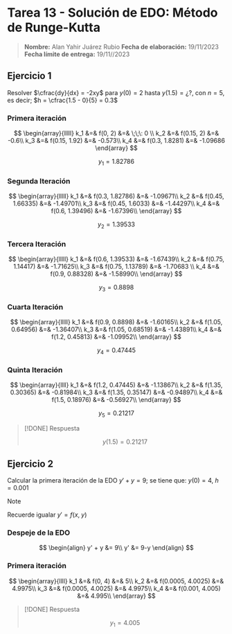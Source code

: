 # Tarea 13 - Solución de EDO: Método de Runge-Kutta

> **Nombre:** Alan Yahir Juárez Rubio
> **Fecha de elaboración:** 19/11/2023
> **Fecha límite de entrega:** 19/11//2023

## Ejercicio 1

Resolver $\cfrac{dy}{dx} = -2xy$ para $y(0) = 2$ hasta $y(1.5) = ¿?$, con $n = 5$, es decir; $h = \cfrac{1.5 - 0}{5} = 0.3$

### Primera iteración

$$
\begin{array}{lllll}
	k_1 &=& f(0, 2) &=& \;\;\: 0 \\
	k_2 &=& f(0.15, 2) &=& -0.6\\
	k_3 &=& f(0.15, 1.92) &=& -0.573\\
	k_4 &=& f(0.3, 1.8281) &=& -1.09686
\end{array}
$$

$$y_1 = 1.82786$$

### Segunda Iteración

$$
\begin{array}{lllll}
	k_1 &=& f(0.3, 1.82786) &=& -1.09671\\
	k_2 &=& f(0.45, 1.66335) &=& -1.49701\\
	k_3 &=& f(0.45, 1.6033) &=& -1.44297\\
	k_4 &=& f(0.6, 1.39496) &=& -1.67396\\
\end{array}
$$

$$y_2 = 1.39533$$

### Tercera Iteración

$$
\begin{array}{lllll}
	k_1 &=& f(0.6, 1.39533) &=& -1.67439\\
	k_2 &=& f(0.75, 1.14417) &=& -1.71625\\
	k_3 &=& f(0.75, 1.13789) &=& -1.70683 \\
	k_4 &=& f(0.9, 0.88328) &=& -1.58990\\
\end{array}
$$

$$y_3 = 0.8898$$

### Cuarta Iteración

$$
\begin{array}{lllll}
	k_1 &=& f(0.9, 0.8898) &=& -1.60165\\
	k_2 &=& f(1.05, 0.64956) &=& -1.36407\\
	k_3 &=& f(1.05, 0.68519) &=& -1.43891\\
	k_4 &=& f(1.2, 0.45813) &=& -1.09952\\
\end{array}
$$

$$y_4 = 0.47445$$

### Quinta Iteración

$$
\begin{array}{llll}
	k_1 &=& f(1.2, 0.47445) &=& -1.13867\\
	k_2 &=& f(1.35, 0.30365) &=& -0.81984\\
	k_3 &=& f(1.35, 0.35147) &=& -0.94897\\
	k_4 &=& f(1.5, 0.18976) &=& -0.56927\\
\end{array}
$$

$$y_5 = 0.21217$$

> [!DONE] Respuesta
>
> $$y(1.5) = 0.21217 \tag{h = 0.3}$$

## Ejercicio 2

Calcular la primera iteración de la EDO $y' + y = 9$; se tiene que: $y(0) = 4$, $h = 0.001$

> [!NOTE]
>
> Recuerde igualar $y ' = f(x,\; y)$

### Despeje de la EDO

$$
\begin{align}
	y' + y &= 9\\
	y' &= 9-y
\end{align}
$$

### Primera iteración

$$
\begin{array}{llll}
	k_1 &=& f(0, 4) &=& 5\\
	k_2 &=& f(0.0005, 4.0025) &=& 4.9975\\
	k_3 &=& f(0.0005, 4.0025) &=& 4.9975\\
	k_4 &=& f(0.001, 4.005) &=& 4.995\\
\end{array}
$$

> [!DONE] Respuesta
>
> $$y_1 = 4.005 \tag{h = 0.001}$$
